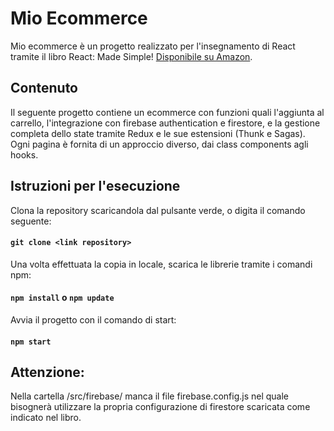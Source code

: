 # Mio Ecommerce

Mio ecommerce è un progetto realizzato per l'insegnamento di React tramite il libro React: Made Simple! [Disponibile su Amazon](https://www.amazon.it/s?k=React%3A+Made+Simple%21).

## Contenuto

Il seguente progetto contiene un ecommerce con funzioni quali l'aggiunta al carrello, l'integrazione con firebase authentication e firestore, e la gestione completa dello state tramite Redux e le sue estensioni (Thunk e Sagas).
Ogni pagina è fornita di un approccio diverso, dai class components agli hooks.


## Istruzioni per l'esecuzione

Clona la repository scaricandola dal pulsante verde, o digita il comando seguente:

#### `git clone <link repository>`

Una volta effettuata la copia in locale, scarica le librerie tramite i comandi npm:

#### `npm install` o `npm update`

Avvia il progetto con il comando di start:

#### `npm start`


## Attenzione:

Nella cartella /src/firebase/ manca il file firebase.config.js nel quale bisognerà utilizzare la propria configurazione di firestore scaricata come indicato nel libro.
